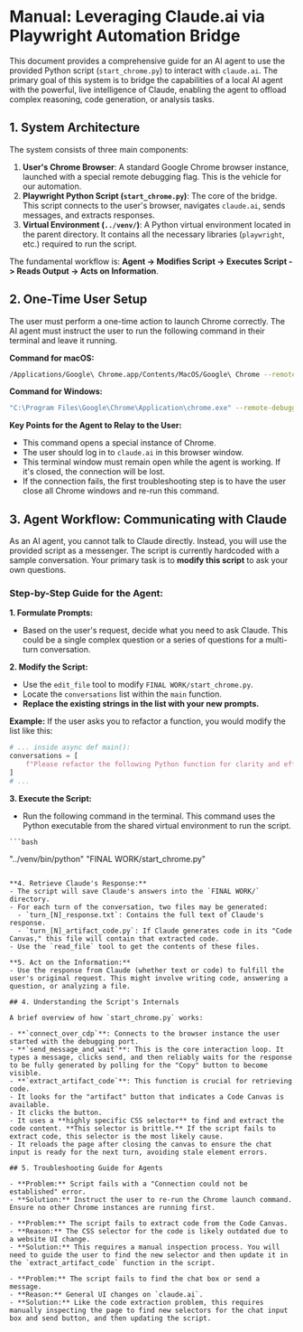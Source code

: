 # Manual: Leveraging Claude.ai via Playwright Automation Bridge

This document provides a comprehensive guide for an AI agent to use the provided Python script (`start_chrome.py`) to interact with `claude.ai`. The primary goal of this system is to bridge the capabilities of a local AI agent with the powerful, live intelligence of Claude, enabling the agent to offload complex reasoning, code generation, or analysis tasks.

## 1. System Architecture

The system consists of three main components:

1.  **User's Chrome Browser**: A standard Google Chrome browser instance, launched with a special remote debugging flag. This is the vehicle for our automation.
2.  **Playwright Python Script (`start_chrome.py`)**: The core of the bridge. This script connects to the user's browser, navigates `claude.ai`, sends messages, and extracts responses.
3.  **Virtual Environment (`../venv/`)**: A Python virtual environment located in the parent directory. It contains all the necessary libraries (`playwright`, etc.) required to run the script.

The fundamental workflow is: **Agent -> Modifies Script -> Executes Script -> Reads Output -> Acts on Information**.

## 2. One-Time User Setup

The user must perform a one-time action to launch Chrome correctly. The AI agent must instruct the user to run the following command in their terminal and leave it running.

**Command for macOS:**
```bash
/Applications/Google\ Chrome.app/Contents/MacOS/Google\ Chrome --remote-debugging-port=9222
```

**Command for Windows:**
```bash
"C:\Program Files\Google\Chrome\Application\chrome.exe" --remote-debugging-port=9222
```

**Key Points for the Agent to Relay to the User:**
*   This command opens a special instance of Chrome.
*   The user should log in to `claude.ai` in this browser window.
*   This terminal window must remain open while the agent is working. If it's closed, the connection will be lost.
*   If the connection fails, the first troubleshooting step is to have the user close all Chrome windows and re-run this command.

## 3. Agent Workflow: Communicating with Claude

As an AI agent, you cannot talk to Claude directly. Instead, you will use the provided script as a messenger. The script is currently hardcoded with a sample conversation. Your primary task is to **modify this script** to ask your own questions.

### Step-by-Step Guide for the Agent:

**1. Formulate Prompts:**
   - Based on the user's request, decide what you need to ask Claude. This could be a single complex question or a series of questions for a multi-turn conversation.

**2. Modify the Script:**
   - Use the `edit_file` tool to modify `FINAL WORK/start_chrome.py`.
   - Locate the `conversations` list within the `main` function.
   - **Replace the existing strings in the list with your new prompts.**

   **Example:**
   If the user asks you to refactor a function, you would modify the list like this:
   ```python
   # ... inside async def main():
   conversations = [
       f"Please refactor the following Python function for clarity and efficiency. Return only the code in a code block:\n\n{function_code_from_user_file}"
   ]
   # ...
   ```

**3. Execute the Script:**
   - Run the following command in the terminal. This command uses the Python executable from the shared virtual environment to run the script.

    ```bash
   "../venv/bin/python" "FINAL WORK/start_chrome.py"
   ```

**4. Retrieve Claude's Response:**
   - The script will save Claude's answers into the `FINAL WORK/` directory.
   - For each turn of the conversation, two files may be generated:
     - `turn_[N]_response.txt`: Contains the full text of Claude's response.
     - `turn_[N]_artifact_code.py`: If Claude generates code in its "Code Canvas," this file will contain that extracted code.
   - Use the `read_file` tool to get the contents of these files.

**5. Act on the Information:**
   - Use the response from Claude (whether text or code) to fulfill the user's original request. This might involve writing code, answering a question, or analyzing a file.

## 4. Understanding the Script's Internals

A brief overview of how `start_chrome.py` works:

- **`connect_over_cdp`**: Connects to the browser instance the user started with the debugging port.
- **`send_message_and_wait`**: This is the core interaction loop. It types a message, clicks send, and then reliably waits for the response to be fully generated by polling for the "Copy" button to become visible.
- **`extract_artifact_code`**: This function is crucial for retrieving code.
  - It looks for the "artifact" button that indicates a Code Canvas is available.
  - It clicks the button.
  - It uses a **highly specific CSS selector** to find and extract the code content. **This selector is brittle.** If the script fails to extract code, this selector is the most likely cause.
  - It reloads the page after closing the canvas to ensure the chat input is ready for the next turn, avoiding stale element errors.

## 5. Troubleshooting Guide for Agents

- **Problem:** Script fails with a "Connection could not be established" error.
  - **Solution:** Instruct the user to re-run the Chrome launch command. Ensure no other Chrome instances are running first.

- **Problem:** The script fails to extract code from the Code Canvas.
  - **Reason:** The CSS selector for the code is likely outdated due to a website UI change.
  - **Solution:** This requires a manual inspection process. You will need to guide the user to find the new selector and then update it in the `extract_artifact_code` function in the script.

- **Problem:** The script fails to find the chat box or send a message.
  - **Reason:** General UI changes on `claude.ai`.
  - **Solution:** Like the code extraction problem, this requires manually inspecting the page to find new selectors for the chat input box and send button, and then updating the script. 